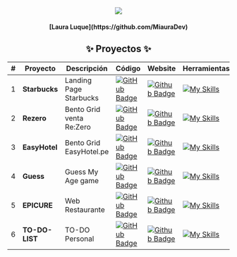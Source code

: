 <div align="center">
    <img src="https://i.imgur.com/k3YCFLE.png" /> 
  <h4>
    <strong>[Laura Luque](https://github.com/MiauraDev)</strong>
  </h4>
</div>

<div align="center">
<h2>✨ Proyectos ✨</h2>

| #   | Proyecto       | Descripción              | Código                                                                                                                                                                            | Website                                                                                                                                                              | Herramientas                                                                           |
| --- | -------------- | ------------------------ | --------------------------------------------------------------------------------------------------------------------------------------------------------------------------------- | -------------------------------------------------------------------------------------------------------------------------------------------------------------------- | -------------------------------------------------------------------------------------- |
| 1   | **Starbucks**  | Landing Page Starbucks   | [![GitHub Badge](https://img.shields.io/badge/Público-181717?logo=github&logoColor=fff&style=flat-square)](https://github.com/MiauraDev/My-creations-Web/tree/main/3%20Starbucks) | [![Github Badge](https://img.shields.io/badge/Website-000?logo=github&logoColor=fff&style=flat-square)](https://miauradev.github.io/My-creations-Web/3%20Starbucks/) | [![My Skills](https://skillicons.dev/icons?i=html,css)](https://skillicons.dev)        |
| 2   | **Rezero**     | Bento Grid venta Re:Zero | [![GitHub Badge](https://img.shields.io/badge/Público-181717?logo=github&logoColor=fff&style=flat-square)](https://github.com/MiauraDev/My-creations-Web/tree/main/2%20Rezero)    | [![Github Badge](https://img.shields.io/badge/Website-000?logo=github&logoColor=fff&style=flat-square)](https://miauradev.github.io/My-creations-Web/2%20Rezero/)    | [![My Skills](https://skillicons.dev/icons?i=html,css,js)](https://skillicons.dev)     |
| 3   | **EasyHotel**  | Bento Grid EasyHotel.pe  | [![GitHub Badge](https://img.shields.io/badge/Público-181717?logo=github&logoColor=fff&style=flat-square)](https://github.com/MiauraDev/My-creations-Web/tree/main/1%20EasyHotel) | [![Github Badge](https://img.shields.io/badge/Website-000?logo=github&logoColor=fff&style=flat-square)](https://miauradev.github.io/My-creations-Web/1%20EasyHotel/) | [![My Skills](https://skillicons.dev/icons?i=html,css,js)](https://skillicons.dev)     |
| 4   | **Guess**      | Guess My Age game        | [![GitHub Badge](https://img.shields.io/badge/Público-181717?logo=github&logoColor=fff&style=flat-square)](https://github.com/MiauraDev/My-creations-Web/tree/main/4%20Guess)     | [![Github Badge](https://img.shields.io/badge/Website-000?logo=github&logoColor=fff&style=flat-square)](https://miauradev.github.io/My-creations-Web/4%20Guess/)     | [![My Skills](https://skillicons.dev/icons?i=html,css,js)](https://skillicons.dev)     |
| 5   | **EPICURE**    | Web Restaurante          | [![GitHub Badge](https://img.shields.io/badge/Privado-181717?logo=github&logoColor=fff&style=flat-square)]()                                                                      | [![Github Badge](https://img.shields.io/badge/Website-000?logo=github&logoColor=fff&style=flat-square)](https://epicure-restaurant.netlify.app/)                     | [![My Skills](https://skillicons.dev/icons?i=react,bootstrap)](https://skillicons.dev) |
| 6   | **TO-DO-LIST** | TO-DO Personal           | [![GitHub Badge](https://img.shields.io/badge/Público-181717?logo=github&logoColor=fff&style=flat-square)](https://github.com/MiauraDev/To-Do-List)                               | [![Github Badge](https://img.shields.io/badge/Website-000?logo=github&logoColor=fff&style=flat-square)](https://miau-to-do.netlify.app/)                             | [![My Skills](https://skillicons.dev/icons?i=react,ts)](https://skillicons.dev)        |

</div>

